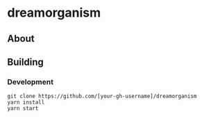 # dreamorganism
## About


## Building
### Development

```
git clone https://github.com/[your-gh-username]/dreamorganism
yarn install
yarn start
```
